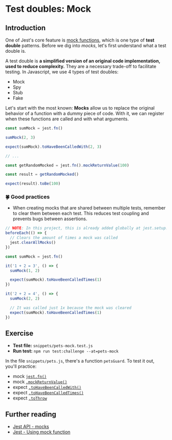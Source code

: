 # Test doubles: Mock

## Introduction

One of Jest's core feature is [mock functions](https://jestjs.io/docs/en/mock-function-api), which is one type of **test double** patterns. Before we dig into _mocks_, let's first understand what a test double is.

A test double is **a simplified version of an original code implementation, used to reduce complexity.** They are a necessary trade-off to facilitate testing. In Javascript, we use 4 types of test doubles:

- Mock <!-- (check indirect output) -->
- Spy <!-- (check indirect output) -->
- Stub <!-- (control indirect output) -->
- Fake <!-- (control indirect output) -->

Let's start with the most known: **Mocks** allow us to replace the original behavior of a function with a dummy piece of code. With it, we can register when these functions are called and with what arguments.

```js
const sumMock = jest.fn()

sumMock(2, 3)

expect(sumMock).toHaveBeenCalledWith(2, 3)

// ...

const getRandomMocked = jest.fn().mockReturnValue(100)

const result = getRandomMocked()

expect(result).toBe(100)
```

### 🍀 Good practices

- When creating mocks that are shared between multiple tests, remember to clear them between each test. This reduces test coupling and prevents bugs between assertions.

```js
// NOTE: In this project, this is already added globally at jest.setup.js
beforeEach(() => {
  // Clears the amount of times a mock was called
  jest.clearAllMocks()
})

const sumMock = jest.fn()

it('1 + 2 = 3', () => {
  sumMock(1, 2)

  expect(sumMock).toHaveBeenCalledTimes(1)
})

it('2 + 2 = 4', () => {
  sumMock(2, 2)

  // It was called just 1x because the mock was cleared
  expect(sumMock).toHaveBeenCalledTimes(1)
})
```

## Exercise

- **Test file:** `snippets/pets-mock.test.js`
- **Run test:** `npm run test:challenge --at=pets-mock`

In the file `snippets/pets.js`,
there's a function `petsGuard`. To test it out, you'll practice:

- mock [`jest.fn()`](https://jestjs.io/docs/en/mock-functions#using-a-mock-function)
- mock [`.mockReturnValue()`](https://jestjs.io/docs/en/mock-functions#mock-return-values)
- expect [`.toHaveBeenCalledWith()`](https://jestjs.io/docs/en/expect#tohavebeencalledwitharg1-arg2-)
- expect [`.toHaveBeenCalledTimes()`](https://jestjs.io/docs/en/expect#tohavebeencalledtimesnumber)
- expect [`.toThrow`](https://jestjs.io/docs/en/expect#tothrowerror)

## Further reading

- [Jest API - mocks](https://jestjs.io/docs/en/mock-function-api)
- [Jest - Using mock function](https://jestjs.io/docs/en/mock-functions)
